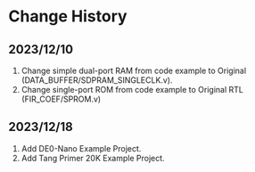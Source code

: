 # Change History

## 2023/12/10
1. Change simple dual-port RAM from code example to Original (DATA_BUFFER/SDPRAM_SINGLECLK.v).
2. Change single-port ROM from code example to Original RTL (FIR_COEF/SPROM.v)

## 2023/12/18
1. Add DE0-Nano Example Project.
2. Add Tang Primer 20K Example Project.
